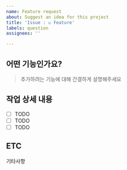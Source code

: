 ```yaml
---
name: Feature request
about: Suggest an idea for this project
title: 'Issue : ☑️ Feature'
labels: question
assignees: ''

---
```


## 어떤 기능인가요?

> 추가하려는 기능에 대해 간결하게 설명해주세요

## 작업 상세 내용

- [ ] TODO
- [ ] TODO
- [ ] TODO

## ETC
기타사항
